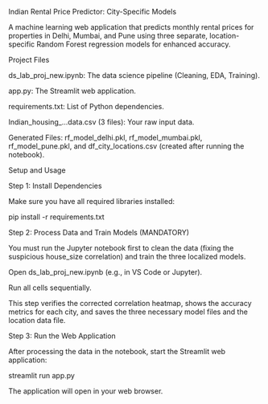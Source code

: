 Indian Rental Price Predictor: City-Specific Models

A machine learning web application that predicts monthly rental prices for properties in Delhi, Mumbai, and Pune using three separate, location-specific Random Forest regression models for enhanced accuracy.

Project Files

ds_lab_proj_new.ipynb: The data science pipeline (Cleaning, EDA, Training).

app.py: The Streamlit web application.

requirements.txt: List of Python dependencies.

Indian_housing_...data.csv (3 files): Your raw input data.

Generated Files: rf_model_delhi.pkl, rf_model_mumbai.pkl, rf_model_pune.pkl, and df_city_locations.csv (created after running the notebook).

Setup and Usage

Step 1: Install Dependencies

Make sure you have all required libraries installed:

pip install -r requirements.txt


Step 2: Process Data and Train Models (MANDATORY)

You must run the Jupyter notebook first to clean the data (fixing the suspicious house_size correlation) and train the three localized models.

Open ds_lab_proj_new.ipynb (e.g., in VS Code or Jupyter).

Run all cells sequentially.

This step verifies the corrected correlation heatmap, shows the accuracy metrics for each city, and saves the three necessary model files and the location data file.

Step 3: Run the Web Application

After processing the data in the notebook, start the Streamlit web application:

streamlit run app.py


The application will open in your web browser.